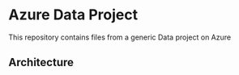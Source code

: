 # Azure Data Project

This repository contains files from a generic Data project on Azure

## Architecture
